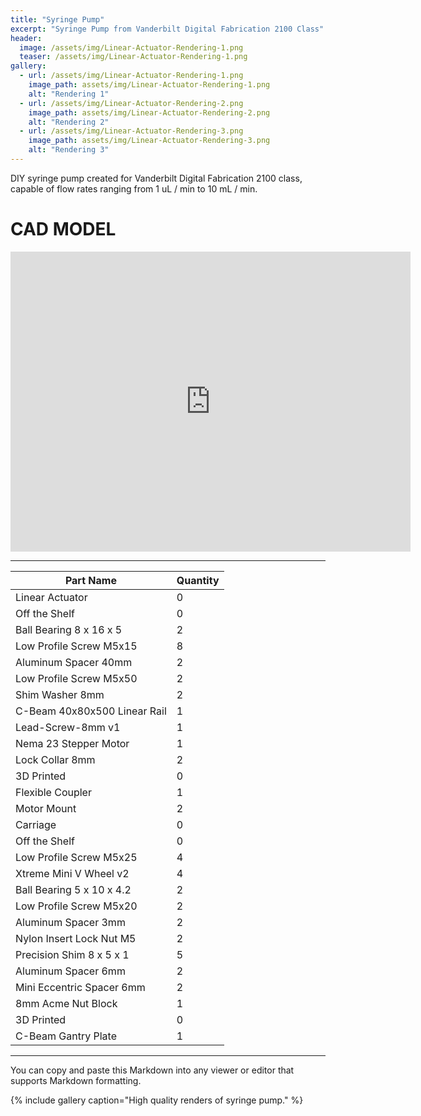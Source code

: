 ```yaml
---
title: "Syringe Pump"
excerpt: "Syringe Pump from Vanderbilt Digital Fabrication 2100 Class"
header:
  image: /assets/img/Linear-Actuator-Rendering-1.png
  teaser: /assets/img/Linear-Actuator-Rendering-1.png
gallery:
  - url: /assets/img/Linear-Actuator-Rendering-1.png
    image_path: assets/img/Linear-Actuator-Rendering-1.png
    alt: "Rendering 1"
  - url: /assets/img/Linear-Actuator-Rendering-2.png
    image_path: assets/img/Linear-Actuator-Rendering-2.png
    alt: "Rendering 2"
  - url: /assets/img/Linear-Actuator-Rendering-3.png
    image_path: assets/img/Linear-Actuator-Rendering-3.png
    alt: "Rendering 3"
---
```


DIY syringe pump created for Vanderbilt Digital Fabrication 2100 class, capable of flow rates ranging from 1 uL / min to 10 mL / min.

# CAD MODEL
<iframe src="https://vanderbilt643.autodesk360.com/shares/public/SH286ddQT78850c0d8a4dd1b2d391195116f?mode=embed" width="640" height="480" allowfullscreen="true" webkitallowfullscreen="true" mozallowfullscreen="true"  frameborder="0"></iframe>

---


| Part Name                           | Quantity |
| ----------------------------------- | -------- |
| Linear Actuator                    | 0        |
| Off the Shelf                      | 0        |
| Ball Bearing 8 x 16 x 5            | 2        |
| Low Profile Screw M5x15            | 8        |
| Aluminum Spacer 40mm               | 2        |
| Low Profile Screw M5x50            | 2        |
| Shim Washer 8mm                    | 2        |
| C-Beam 40x80x500 Linear Rail       | 1        |
| Lead-Screw-8mm v1                  | 1        |
| Nema 23 Stepper Motor              | 1        |
| Lock Collar 8mm                    | 2        |
| 3D Printed                         | 0        |
| Flexible Coupler                   | 1        |
| Motor Mount                        | 2        |
| Carriage                           | 0        |
| Off the Shelf                      | 0        |
| Low Profile Screw M5x25            | 4        |
| Xtreme Mini V Wheel v2             | 4        |
| Ball Bearing 5 x 10 x 4.2          | 2        |
| Low Profile Screw M5x20            | 2        |
| Aluminum Spacer 3mm                | 2        |
| Nylon Insert Lock Nut M5           | 2        |
| Precision Shim 8 x 5 x 1           | 5        |
| Aluminum Spacer 6mm                | 2        |
| Mini Eccentric Spacer 6mm          | 2        |
| 8mm Acme Nut Block                 | 1        |
| 3D Printed                         | 0        |
| C-Beam Gantry Plate                | 1        |


---

You can copy and paste this Markdown into any viewer or editor that supports Markdown formatting.

{% include gallery caption="High quality renders of syringe pump." %}
